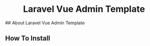 <center>
<h1>Laravel Vue Admin Template</h1>
</center>
## About Laravel Vue Admin Template

## How To Install
